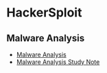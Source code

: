 # HackerSploit

## Malware Analysis

* [Malware Analysis](https://www.youtube.com/playlist?list=PLBf0hzazHTGMSlOI2HZGc08ePwut6A2Io)
* [Malware Analysis Study Note]()
